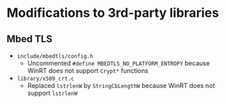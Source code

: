 # Modifications to 3rd-party libraries

## Mbed TLS
- `include/mbedtls/config.h`
  - Uncommented `#define MBEDTLS_NO_PLATFORM_ENTROPY` because WinRT does not support `Crypt*` functions
- `library/x509_crt.c`
  - Replaced `lstrlenW` by `StringCbLengthW` because WinRT does not support `lstrlenW`
